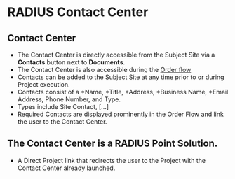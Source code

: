 # RADIUS Contact Center

## Contact Center
- The Contact Center is directly accessible from the Subject Site via a **Contacts** button next to **Documents**.
- The Contact Center is also accessible during the [Order flow](https://github.com/thickey-cretelligent/radius_spec/blob/ddc8be3eddb82809f56c7af243e78b8bf952bd65/radius_order_flow.md) 
- Contacts can be added to the Subject Site at any time prior to or during Project execution.
- Contacts consist of a *Name, *Title, *Address, *Business Name, *Email Address, Phone Number, and Type.
- Types include Site Contact, [...]
- Required Contacts are displayed prominently in the Order Flow and link the user to the Contact Center. 


## The Contact Center is a RADIUS Point Solution. 
- A Direct Project link that redirects the user to the Project with the Contact Center already launched.
